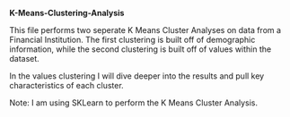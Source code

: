 **K-Means-Clustering-Analysis**

This file performs two seperate K Means Cluster Analyses on data from a Financial Institution. The first clustering is built off of demographic information, while the second clustering is built off of values within the dataset.

In the values clustering I will dive deeper into the results and pull key characteristics of each cluster.

Note: I am using SKLearn to perform the K Means Cluster Analysis.
